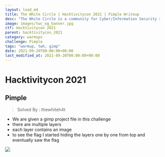```yaml
---
layout: load_md
title: The White Circle | Hacktivitycon 2021 | Pimple Writeup
desc: "The White Circle is a community for Cyber/Information Security students, enthusiasts and professionals. You can discuss anything related to Security, share your knowledge with others, get help when you need it and proceed further in your journey with amazing people from all over the world."
image: images/twc_og_banner.jpg
ctf: Hacktivitycon 2021
parent: hacktivitycon_2021
category: warmups
challenge: Pimple
tags: "warmup, twh, gimp"
date: 2021-09-20T00:00:00+00:00
last_modified_at: 2021-09-20T00:00:00+00:00
---
```


<h1 class="heading card-title white-text">Hacktivitycon 2021</h1>



## Pimple
> Solved By : thewhiteh4t


- We are given a gimp project file in this challenge
- there are multiple layers
- each layer contains an image
- to see the flag I started hiding the layers one by one from top and eventually saw the flag


![](https://i.imgur.com/JTQSPdT.png)



